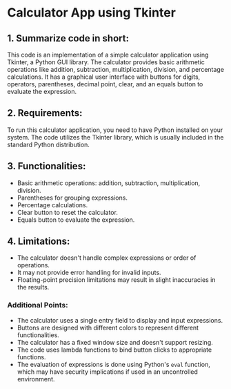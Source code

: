 # Calculator App using Tkinter

## 1. Summarize code in short:
This code is an implementation of a simple calculator application using Tkinter, a Python GUI library. The calculator provides basic arithmetic operations like addition, subtraction, multiplication, division, and percentage calculations. It has a graphical user interface with buttons for digits, operators, parentheses, decimal point, clear, and an equals button to evaluate the expression.

## 2. Requirements:
To run this calculator application, you need to have Python installed on your system. The code utilizes the Tkinter library, which is usually included in the standard Python distribution.

## 3. Functionalities:
- Basic arithmetic operations: addition, subtraction, multiplication, division.
- Parentheses for grouping expressions.
- Percentage calculations.
- Clear button to reset the calculator.
- Equals button to evaluate the expression.

## 4. Limitations:
- The calculator doesn't handle complex expressions or order of operations.
- It may not provide error handling for invalid inputs.
- Floating-point precision limitations may result in slight inaccuracies in the results.

### Additional Points:
- The calculator uses a single entry field to display and input expressions.
- Buttons are designed with different colors to represent different functionalities.
- The calculator has a fixed window size and doesn't support resizing.
- The code uses lambda functions to bind button clicks to appropriate functions.
- The evaluation of expressions is done using Python's `eval` function, which may have security implications if used in an uncontrolled environment.
